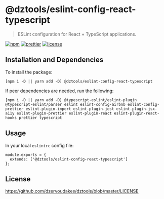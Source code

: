 # @dztools/eslint-config-react-typescript

> ESLint configuration for React + TypeScript applications.

[![npm](https://img.shields.io/npm/v/@dztools/eslint-config-react-typescript.svg)](https://www.npmjs.com/package/@dztools/eslint-config-react-typescript)
[![prettier](https://img.shields.io/badge/code_style-prettier-ff69b4.svg)](https://prettier.io/)
[![license](https://img.shields.io/badge/License-MIT-green.svg)](https://opensource.org/licenses/MIT)

## Installation and Dependencies

To install the package:

```
[npm i -D || yarn add -D] @dztools/eslint-config-react-typescript
```

If peer dependencies are needed, run the following:

```
[npm i -D || yarn add -D] @typescript-eslint/eslint-plugin @typescript-eslint/parser eslint eslint-config-airbnb eslint-config-prettier eslint-plugin-import eslint-plugin-jest eslint-plugin-jsx-a11y eslint-plugin-prettier eslint-plugin-react eslint-plugin-react-hooks prettier typescript
```

## Usage

In your local `eslintrc` config file:

```
module.exports = {
  extends: ['@dztools/eslint-config-react-typescript']
};
```

## License

https://github.com/dzervoudakes/dztools/blob/master/LICENSE
